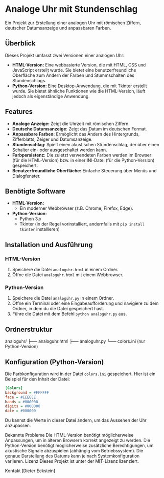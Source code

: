 # Analoge Uhr mit Stundenschlag

Ein Projekt zur Erstellung einer analogen Uhr mit römischen Ziffern, deutscher Datumsanzeige und anpassbaren Farben.

## Überblick

Dieses Projekt umfasst zwei Versionen einer analogen Uhr:

*   **HTML-Version:** Eine webbasierte Version, die mit HTML, CSS und JavaScript erstellt wurde. Sie bietet eine benutzerfreundliche Oberfläche zum Ändern der Farben und Stummschalten des Stundenschlags.
*   **Python-Version:** Eine Desktop-Anwendung, die mit Tkinter erstellt wurde.  Sie bietet ähnliche Funktionen wie die HTML-Version, läuft jedoch als eigenständige Anwendung.

## Features

*   **Analoge Anzeige:** Zeigt die Uhrzeit mit römischen Ziffern.
*   **Deutsche Datumsanzeige:** Zeigt das Datum im deutschen Format.
*   **Anpassbare Farben:** Ermöglicht das Ändern des Hintergrunds, Zifferblatts, Zeiger und Datumsanzeige.
*   **Stundenschlag:** Spielt einen akustischen Stundenschlag, der über einen Schalter ein- oder ausgeschaltet werden kann.
*   **Farbpersistenz:** Die zuletzt verwendeten Farben werden im Browser (für die HTML-Version) bzw. in einer INI-Datei (für die Python-Version) gespeichert.
*   **Benutzerfreundliche Oberfläche:** Einfache Steuerung über Menüs und Dialogfenster.

## Benötigte Software

*   **HTML-Version:**
    *   Ein moderner Webbrowser (z.B. Chrome, Firefox, Edge).
*   **Python-Version:**
    *   Python 3.x
    *   Tkinter (in der Regel vorinstalliert, andernfalls mit `pip install tkinter` installieren)

## Installation und Ausführung

### HTML-Version

1.  Speichere die Datei `analoguhr.html` in einem Ordner.
2.  Öffne die Datei `analoguhr.html` mit einem Webbrowser.

### Python-Version

1.  Speichere die Datei `analoguhr.py` in einem Ordner.
2.  Öffne ein Terminal oder eine Eingabeaufforderung und navigiere zu dem Ordner, in dem du die Datei gespeichert hast.
3.  Führe die Datei mit dem Befehl `python analoguhr.py` aus.

## Ordnerstruktur

analoguhr/ 
├── analoguhr.html 
├── analoguhr.py 
└── colors.ini (nur Python-Version)

## Konfiguration (Python-Version)

Die Farbkonfiguration wird in der Datei `colors.ini` gespeichert.  Hier ist ein Beispiel für den Inhalt der Datei:

```ini
[Colors]
background = #FFFFFF
face = #EEEEEE
hands = #000000
digits = #000000
date = #000000
```

Du kannst die Werte in dieser Datei ändern, um das Aussehen der Uhr anzupassen.

Bekannte Probleme
Die HTML-Version benötigt möglicherweise Anpassungen, um in älteren Browsern korrekt angezeigt zu werden.
Die Python-Version benötigt möglicherweise zusätzliche Berechtigungen, um akustische Signale abzuspielen (abhängig vom Betriebssystem).
Die genaue Darstellung des Datums kann je nach Systemkonfiguration variieren.
Lizenz
Dieses Projekt ist unter der MIT-Lizenz lizenziert.

Kontakt
[Dieter Eckstein]